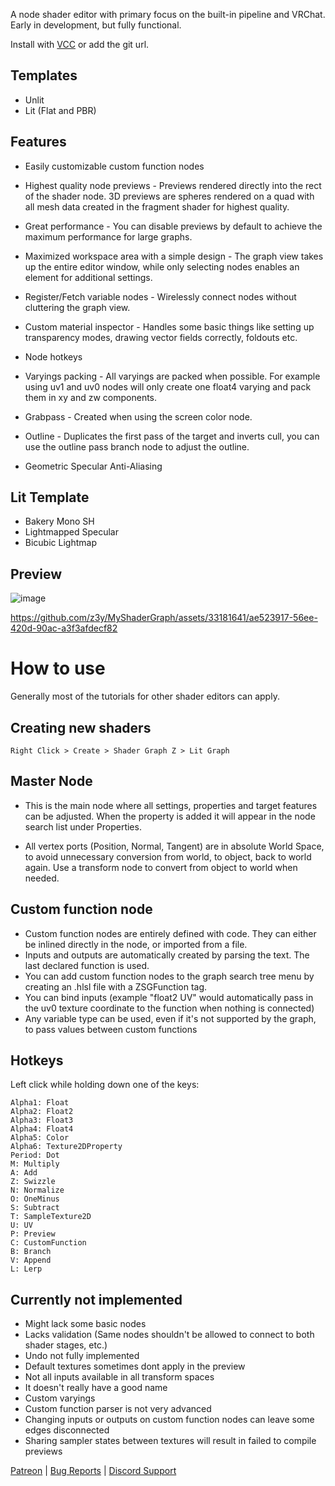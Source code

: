 A node shader editor with primary focus on the built-in pipeline and VRChat. Early in development, but fully functional. 

Install with [VCC](https://z3y.github.io/vpm-package-listing/) or add the git url.

## Templates
- Unlit
- Lit (Flat and PBR)

## Features
- Easily customizable custom function nodes

- Highest quality node previews - Previews rendered directly into the rect of the shader node. 3D previews are spheres rendered on a quad with all mesh data created in the fragment shader for highest quality.

- Great performance - You can disable previews by default to achieve the maximum performance for large graphs.

- Maximized workspace area with a simple design - The graph view takes up the entire editor window, while only selecting nodes enables an element for additional settings.


- Register/Fetch variable nodes - Wirelessly connect nodes without cluttering the graph view.

- Custom material inspector - Handles some basic things like setting up transparency modes, drawing vector fields correctly, foldouts etc.

- Node hotkeys

- Varyings packing - All varyings are packed when possible. For example using uv1 and uv0 nodes will only create one float4 varying and pack them in xy and zw components.

- Grabpass - Created when using the screen color node.

- Outline - Duplicates the first pass of the target and inverts cull, you can use the outline pass branch node to adjust the outline.

- Geometric Specular Anti-Aliasing

## Lit Template
- Bakery Mono SH
- Lightmapped Specular
- Bicubic Lightmap


## Preview

![image](https://github.com/z3y/ShaderGraphZ/assets/33181641/e3c10af5-9c49-4794-875f-ea1692a10b78)

https://github.com/z3y/MyShaderGraph/assets/33181641/ae523917-56ee-420d-90ac-a3f3afdecf82

# How to use

Generally most of the tutorials for other shader editors can apply.

## Creating new shaders
`Right Click > Create > Shader Graph Z > Lit Graph`

## Master Node
- This is the main node where all settings, properties and target features can be adjusted. When the property is added it will appear in the node search list under Properties.

- All vertex ports (Position, Normal, Tangent) are in absolute World Space, to avoid unnecessary conversion from world, to object, back to world again. Use a transform node to convert from object to world when needed.


## Custom function node
- Custom function nodes are entirely defined with code. They can either be inlined directly in the node, or imported from a file.
- Inputs and outputs are automatically created by parsing the text. The last declared function is used.
- You can add custom function nodes to the graph search tree menu by creating an .hlsl file with a ZSGFunction tag.
- You can bind inputs (example "float2 UV" would automatically pass in the uv0 texture coordinate to the function when nothing is connected)
- Any variable type can be used, even if it's not supported by the graph, to pass values between custom functions

## Hotkeys
Left click while holding down one of the keys:
```
Alpha1: Float
Alpha2: Float2
Alpha3: Float3
Alpha4: Float4
Alpha5: Color
Alpha6: Texture2DProperty
Period: Dot
M: Multiply
A: Add
Z: Swizzle
N: Normalize
O: OneMinus
S: Subtract
T: SampleTexture2D
U: UV
P: Preview
C: CustomFunction
B: Branch
V: Append
L: Lerp
```


## Currently not implemented
- Might lack some basic nodes
- Lacks validation (Same nodes shouldn't be allowed to connect to both shader stages, etc.)
- Undo not fully implemented
- Default textures sometimes dont apply in the preview
- Not all inputs available in all transform spaces
- It doesn't really have a good name
- Custom varyings
- Custom function parser is not very advanced
- Changing inputs or outputs on custom function nodes can leave some edges disconnected
- Sharing sampler states between textures will result in failed to compile previews


[Patreon](https://www.patreon.com/z3y) |
[Bug Reports](https://github.com/z3y/ShaderGraphZ/issues) |
[Discord Support](https://discord.gg/bw46tKgRFT)
